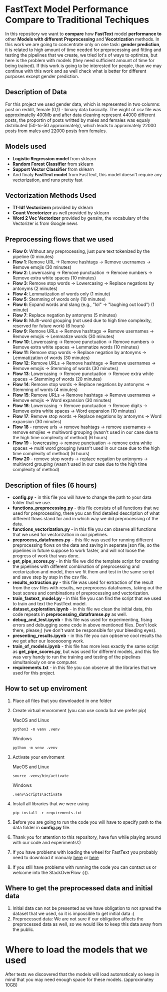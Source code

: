 # FastText Model Performance Compare to Traditional Techiques

In this repository we want to **compare** how **FastText** model **performance to** other **Models with different** **Preprocessing** and **Vecotrization** methods. In this work we are going to concentrate only on one task: **gender prediction**, it is related to high amount of time needed for preprocessing and fitting and testing the pipelines that we create, we tried lot's of ways to optimize, but here is the problem with models (they need sufficient amount of time for being trained). If this work is going to be interested for people, than we may continue with this work and as well check what is better for different purposes except gender prediction.

## Description of Data

For this project we used gender data, which is represented in two columns: post on reddit, female (0,1) - binary data basically. The wight of csv file was approximatelly 400Mb and after data cleaning represent 44000 different posts, the proportin of posts writted by males and females was equaly distributed (50-to-50 approximately), which leads to apprximately 22000 posts from males and 22000 posts from females.

## Models used

- **Logistic Regression model** from sklearn 
- **Random Forest Classifier** from sklearn
- **Support Vector Classifier** from sklearn
- And finaly **FastText model** from FastText, this model doesn't require any vectorization, and runs pretty fast

## Vectorization Methods Used 

- **Tf-Idf Vectorizern** provided by sklearn
- **Count Vecotorizer** as well provided by sklearn
- **Word 2 Vec Vectorizer** provided by gensim, the vocabulary of the Vectorizer is from Google news

## Preprocessing flows that we used 

- **Flow 0**: Without any preprocessing, just pure text tokenized by the pipeline (0 minutes)
- **Flow 1**: Remove URL → Remove hashtags → Remove usernames → Remove emojis (30 minutes)
- **Flow 2**: Lowercasing → Remove punctuation → Remove numbers → Remove extra white spaces (10 minutes)
- **Flow 3**: Remove stop words → Lowercasing → Replace negations by antonyms (2 minutes)
- **Flow 4**: Lemmatization of words only (1 minute)
- **Flow 5**: Stemming of words only (10 minutes)
- **Flow 6**: Expand words and slang (e.g., "lol" → "laughing out loud") (1 minute)
- **Flow 7**: Replace negation by antonyms (5 minutes)
- **Flow 8**: Multi-word grouping (not used due to high time complexity, reserved for future work) (6 hours)
- **Flow 9**: Remove URLs → Remove hashtags → Remove usernames → Remove emojis → Lemmatize words (30 minutes)
- **Flow 10**: Lowercasing → Remove punctuation → Remove numbers → Remove extra white spaces → Lemmatize words (10 minutes)
- **Flow 11**: Remove stop words → Replace negation by antonyms → Lemmatization of words (30 minutes)
- **Flow 12**: Remove URLs → Remove hashtags → Remove usernames → Remove emojis → Stemming of words (30 minutes)
- **Flow 13**: Lowercasing → Remove punctuation → Remove extra white spaces → Stemming of words (20 minutes)
- **Flow 14**: Remove stop words → Replace negations by antonyms → Stemming of words (4 minutes)
- **Flow 15**: Remove URLs → Remove hashtags → Remove usernames → Remove emojis → Word expansion (30 minutes)
- **Flow 16**: Lowercasing → Remove punctuation → Remove digits → Remove extra white spaces → Word expansion (10 minutes)
- **Flow 17**: Remove stop words → Replace negations by antonyms → Word expansion (30 minutes)
- **Flow 18** - remove urls -> remove hashtags -> remove usernames -> remove emojies -> multiword grouping (wasn't used in our case due to the high time complexity of method) (6 hours)
- **Flow 19** - lowercasing -> remove punctuation -> remove extra white spaces -> multi word grouping (wasn't used in our case due to the high time complexity of method) (6 hours)
- **Flow 20** - remove stop words -> replace negation by antonyms -> multiword grouping (wasn't used in our case due to the high time complexity of method)
## Description of files (6 hours)

- **config.py** - in this file you will have to change the path to your data folder that we use.
- **functions_preprocessing.py** - this file consists of all functions that we used for preprocessing, there you can find detailed description of what different flows stand for and in which way we did preprocessing of the data.
- **functions_vectorization.py** - in this file you can observe all functions that we used for vectorization in our pipelines.
- **preprocess_dataframes.py** - this file was used for running different preprocessing flows on the data and saving in separate json file, so the pipelines in future suppose to work faster, and will not loose the progress of work that was done.
- **get_pipe_scores.py** - in this file we did the template script for creating the pipelines with different combination of preprocessing and vectorization and model, then we fit them and test in the same script and save step by step in the csv file.
- **results_extraction.py** - this file was used for extraction of the result from the csv files with results, we preprocess dataframes, taking out the best scores and combinations of preprocessing and vectorization.
- **train_fastext_model.py** - in this file you can find the script that we used to train and text the FastText model.
- **dataset_exploration.ipynb** - in this file we clean the initial data, this code repeats in **preprocessing_dataframse.py** as well.
- **debug_and_test.ipynb** - this file was used for experimenting, fising errors and debugging some code in above mentioned files. Don't look there, please;) (we don't want be responsible for your bleeding eyes).
- **presenting_results.ipynb** - in this file you can opbserve cool results tha we got after our looooooong work.
- **train_of_models.ipynb** - this file has more less exactly the same script as **get_pipe_scores.py**, but was used for different models, and this file was very handy to run the training and testing of the pipelines simultaniouly on one computer.
- **requirements.txt** - in this file you can observe all the libraries that we used for this project.

## How to set up enviroment 
1. Place all files that you downloaded in one folder
2. Create virtual envoroment (you can use conda but we prefer pip)
   
   MacOS and Linux
   ```
   python3 -m venv .venv
   ```
   Windows
   ```
   python -m venv .venv
   ```
3. Activate your enviroment
   
   MacOS and Linux
   ```
   source .venv/bin/activate
   ```
   Windows
   ```
   .venv\Scripts\activate
   ```
5. Install all libraries that we were using
   ```
   pip install -r requirements.txt
   ```
6. Before you are going to run the code you will have to specify path to the data folder in **config.py** file.
7. Thank you for attention to this repository, have fun while playing around with our code and experiments!:)
8. If you have problems with loading the wheel for FastText you probably need to download it manualy [here](https://www.lfd.uci.edu/~gohlke/pythonlibs/#fasttext) or [here](https://mirrors.aliyun.com/pypi/simple/fasttext-wheel/)
9. If you still have problems with running the code you can contact us or welcome into the StackOverFlow :))).

## Where to get the preprocessed data and initial data
1. Initial data can not be presented as we have obligation to not spread the dataset that we used, so it is impossible to get initial data :(
2. Preprocessed data: We are not sure if our obligation affects the preprocessed data as well, so we would like to keep this data away from the public.

# Where to load the models that we used
After tests we discovered that the models will load automaticaly so keep in mind that you may need enough space for these models. (approximatey 10GB)

